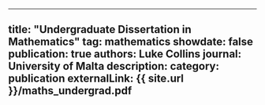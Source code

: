 ---
title: "Undergraduate Dissertation in Mathematics"
tag: mathematics
showdate: false
publication: true
authors: Luke Collins
journal: University of Malta
description:
category: publication
externalLink: {{ site.url }}/maths_undergrad.pdf
--
